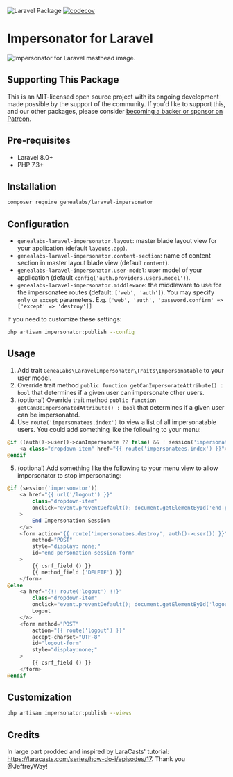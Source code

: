 ![Laravel Package](https://github.com/GeneaLabs/laravel-impersonator/workflows/Laravel%20Package/badge.svg?branch=master)
[![codecov](https://codecov.io/gh/GeneaLabs/laravel-impersonator/branch/master/graph/badge.svg)](https://codecov.io/gh/GeneaLabs/laravel-impersonator)

# Impersonator for Laravel

![Impersonator for Laravel masthead image.](https://repository-images.githubusercontent.com/90768538/6b44c600-f29c-11e9-88af-65e839679460)

## Supporting This Package
This is an MIT-licensed open source project with its ongoing development made possible by the support of the community. If you'd like to support this, and our other packages, please consider [becoming a backer or sponsor on Patreon](https://www.patreon.com/mikebronner).

## Pre-requisites
- Laravel 8.0+
- PHP 7.3+

## Installation
```sh
composer require genealabs/laravel-impersonator
```

## Configuration
- `genealabs-laravel-impersonator.layout`: master blade layout view for your application (default `layouts.app`).
- `genealabs-laravel-impersonator.content-section`: name of content section in master layout blade view (default `content`).
- `genealabs-laravel-impersonator.user-model`: user model of your application (default `config('auth.providers.users.model')`).
- `genealabs-laravel-impersonator.middleware`: the middleware to use for the impersonatee routes (default: `['web', 'auth']`). You may specify `only` or `except` parameters. E.g. `['web', 'auth', 'password.confirm' => ['except' => 'destroy']]`

If you need to customize these settings:
```sh
php artisan impersonator:publish --config
```

## Usage
1. Add trait `GeneaLabs\LaravelImpersonator\Traits\Impersonatable` to your user model.
2. Override trait method `public function getCanImpersonateAttribute() : bool` that determines if a given user can impersonate other users.
3. (optional) Override trait method `public function getCanBeImpersonatedAttribute() : bool` that determines if a given user can be impersonated.
4. Use `route('impersonatees.index')` to view a list of all impersonatable users.
You could add something like the following to your menu:
  ```php
  @if ((auth()->user()->canImpersonate ?? false) && ! session('impersonator'))
      <a class="dropdown-item" href="{{ route('impersonatees.index') }}">Impersonator</a>
  @endif
  ```

5. (optional) Add something like the following to your menu view to allow
imporsonator to stop impersonating:
  ```php
  @if (session('impersonator'))
      <a href="{{ url('/logout') }}"
          class="dropdown-item"
          onclick="event.preventDefault(); document.getElementById('end-personation-session-form').submit();"
      >
          End Impersonation Session
      </a>
      <form action="{{ route('impersonatees.destroy', auth()->user()) }}"
          method="POST"
          style="display: none;"
          id="end-personation-session-form"
      >
          {{ csrf_field () }}
          {{ method_field ('DELETE') }}
      </form>
  @else
      <a href="{!! route('logout') !!}"
          class="dropdown-item"
          onclick="event.preventDefault(); document.getElementById('logout-form').submit();">
          Logout
      </a>
      <form method="POST"
          action="{{ route('logout') }}"
          accept-charset="UTF-8"
          id="logout-form"
          style="display:none;"
      >
          {{ csrf_field () }}
      </form>
  @endif
  ```

## Customization
```sh
php artisan impersonator:publish --views
```

## Credits
In large part prodded and inspired by LaraCasts' tutorial: https://laracasts.com/series/how-do-i/episodes/17. Thank you @JeffreyWay!
